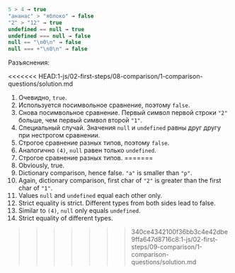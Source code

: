 

```js no-beautify
5 > 4 → true
"ананас" > "яблоко" → false
"2" > "12" → true
undefined == null → true
undefined === null → false
null == "\n0\n" → false
null === +"\n0\n" → false
```

Разъяснения:

<<<<<<< HEAD:1-js/02-first-steps/08-comparison/1-comparison-questions/solution.md
1. Очевидно, `true`.
2. Используется посимвольное сравнение, поэтому `false`.
3. Снова посимвольное сравнение. Первый символ первой строки `"2"` больше, чем первый символ второй `"1"`.
4. Специальный случай. Значения `null` и `undefined` равны друг другу при нестрогом сравнении.
5. Строгое сравнение разных типов, поэтому `false`.
6. Аналогично `(4)`, `null` равен только `undefined`.
7. Строгое сравнение разных типов.
=======
1. Obviously, true.
2. Dictionary comparison, hence false. `"a"` is smaller than `"p"`.
3. Again, dictionary comparison, first char of `"2"` is greater than the first char of `"1"`.
4. Values `null` and `undefined` equal each other only.
5. Strict equality is strict. Different types from both sides lead to false.
6. Similar to `(4)`, `null` only equals `undefined`.
7. Strict equality of different types.
>>>>>>> 340ce4342100f36bb3c4e42dbe9ffa647d8716c8:1-js/02-first-steps/09-comparison/1-comparison-questions/solution.md
